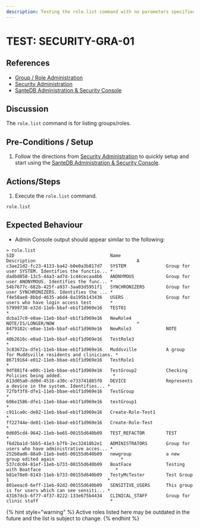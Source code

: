 ```yaml
---
description: Testing the role.list command with no parameters specified.
---
```


# TEST: SECURITY-GRA-01

## References

* [Group / Role Administration](../../../../../operations/host-administration/santedb-icdr-admin-console/group-role-management.md)
* [Security Administration](../../../../../operations/security-administration/#demo-environment) 
* [SanteDB Administration & Security Console](../../../../../operations/host-administration/santedb-icdr-admin-console/)

## Discussion

The `role.list` command is for listing groups/roles.

## Pre-Conditions / Setup

1. Follow the directions from [Security Administration](../../../../../operations/security-administration/#demo-environment) to quickly setup and start using the [SanteDB Administration & Security Console](../../../../../operations/host-administration/santedb-icdr-admin-console/).

## Actions/Steps

1. Execute the `role.list` command.

```text
role.list
```

## Expected Behaviour

* Admin Console output should appear similar to the following:

```text
> role.list
SID                                    Name                 Description                                      A
c3ae21d2-fc23-4133-ba42-b0e0a3b817d7   SYSTEM               Group for user SYSTEM. Identifies the functio... *
dadbd858-13c5-44a3-ad7d-1c44cecaa4b6   ANONYMOUS            Group for user ANONYMOUS. Identifies the func... *
54b7677c-682b-425f-a937-3aa03d5951f1   SYNCHRONIZERS        Group for user SYNCHRONIZERS. Identifies the ... *
f4e58ae8-8bbd-4635-a6d4-8a195b143436   USERS                Group for users who have login access test       *
57999738-e32d-11eb-bbaf-eb1f1d969e16   TEST01                                                                *
dcba17c0-e0ae-11eb-bbaf-eb1f1d969e16   NewRole4             NOTE/IS/LONGER/NOW                               *
8479182c-e0ae-11eb-bbaf-eb1f1d969e16   NewRole3             NOTE                                             *
40b2616c-e0ad-11eb-bbaf-eb1f1d969e16   TestRole3                                                             *
3c83672a-dfe1-11eb-bbae-eb1f1d969e16   Muddsville           A group for Muddsville residents and clinicians. *
86719164-e012-11eb-bbae-eb1f1d969e16   TestRole1                                                             *
9df881f4-e00c-11eb-bbae-eb1f1d969e16   TestGroup2           Checking Policies being added.                   *
613d05a0-dd0d-4516-a30c-e733741885f0   DEVICE               Represents a device in the system. Identifies... *
72fbf3f8-dfe1-11eb-bbae-eb1f1d969e16   TestGroup                                                             *
606e1586-dfe1-11eb-bbae-eb1f1d969e16   testGroup1                                                            *
c911ca0c-de82-11eb-bbad-eb1f1d969e16   Create-Role-Test1                                                     *
ff22744e-de81-11eb-bbad-eb1f1d969e16   Create-Role-Test                                                      *
0d605cd4-9642-11eb-be65-00155d640b09   TEST_REFACTOR        TEST                                             *
f6d2ba1d-5bb5-41e3-b7fb-2ec32418b2e1   ADMINISTRATORS       Group for users who have administrative acces... *
252b0ad6-88a9-11eb-be65-00155d640b09   newgroup             a new group edited again                         *
537cdc04-81ef-11eb-b733-00155d640b09   BoatFace             Testing with Boatface                            *
b81e78e0-8143-11eb-b733-00155d640b09   TestyMcTester        Test Group 1                                     *
801eeac0-6eff-11eb-92d2-00155d640b09   SENSITIVE_USERS      This group is for users which can see sensiti... *
43167dcb-6f77-4f37-8222-133e675b4434   CLINICAL_STAFF       Group for clinic staff                           *
```

{% hint style="warning" %}
Active roles listed here may be outdated in the future and the list is subject to change.
{% endhint %}

